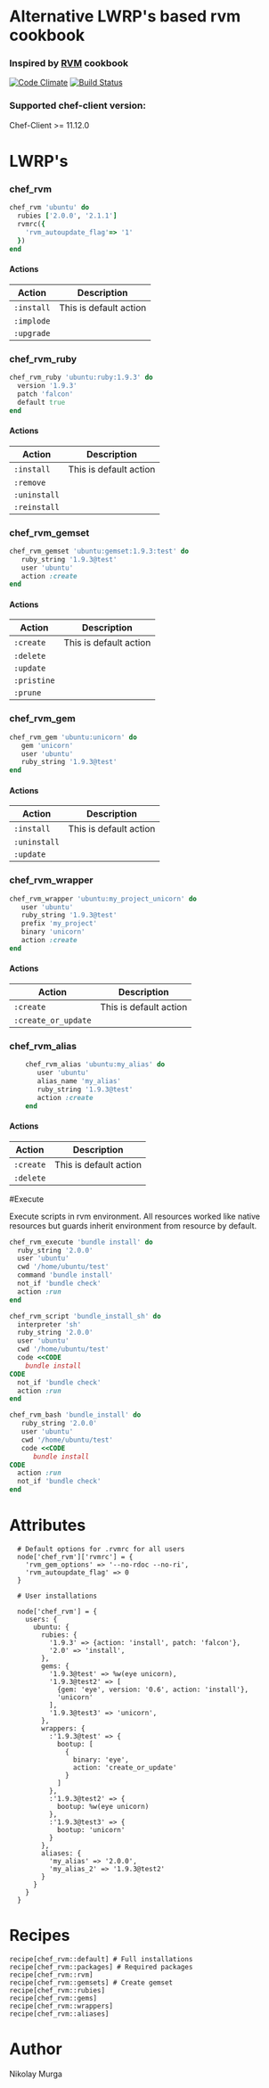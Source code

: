 # Alternative LWRP's based rvm cookbook
### Inspired by [RVM](https://github.com/martinisoft/chef-rvm/) cookbook

[![Code Climate](https://codeclimate.com/github/MurgaNikolay/chef-rvm/badges/gpa.svg)](https://codeclimate.com/github/MurgaNikolay/chef-rvm)
[![Build Status](https://travis-ci.org/MurgaNikolay/chef-rvm.svg?branch=master)](https://travis-ci.org/MurgaNikolay/chef-rvm)

### Supported chef-client version:

Chef-Client >= 11.12.0

# LWRP's

### chef_rvm 
```ruby
chef_rvm 'ubuntu' do
  rubies ['2.0.0', '2.1.1']
  rvmrc({
    'rvm_autoupdate_flag'=> '1'
  })
end
```

#### Actions

| Action | Description |
|--------|--------------|
| `:install` |  This is default action  |
| `:implode` |                          |
| `:upgrade` |                          |

### chef_rvm_ruby

```ruby
chef_rvm_ruby 'ubuntu:ruby:1.9.3' do
  version '1.9.3'
  patch 'falcon'
  default true
end
```

#### Actions

| Action    | Description   |
|-----------|---------------|
| `:install`   |  This is default action  |
| `:remove`    |               |
| `:uninstall` |               |
| `:reinstall` |               |

### chef_rvm_gemset

```ruby
chef_rvm_gemset 'ubuntu:gemset:1.9.3:test' do
   ruby_string '1.9.3@test'
   user 'ubuntu'
   action :create
end
```

#### Actions

| Action        | Description   |
|---------------|---------------|
| `:create`     |  This is default action  |
| `:delete`     |               |
| `:update`     |               |
| `:pristine`   |               |
| `:prune`      |               |

### chef_rvm_gem

```ruby
chef_rvm_gem 'ubuntu:unicorn' do
   gem 'unicorn'
   user 'ubuntu'
   ruby_string '1.9.3@test'
end
```

#### Actions

| Action        | Description   |
|---------------|---------------|
| `:install`     |  This is default action  |
| `:uninstall`     |               |
| `:update`     |               |

### chef_rvm_wrapper

```ruby
chef_rvm_wrapper 'ubuntu:my_project_unicorn' do
   user 'ubuntu'
   ruby_string '1.9.3@test'
   prefix 'my_project'
   binary 'unicorn'
   action :create
end
```

#### Actions

| Action        | Description   |
|---------------|---------------|
| `:create`     |  This is default action  |
| `:create_or_update`     |               |

### chef_rvm_alias

```ruby    
    chef_rvm_alias 'ubuntu:my_alias' do
       user 'ubuntu'
       alias_name 'my_alias'
       ruby_string '1.9.3@test'
       action :create
    end
```

#### Actions

| Action        | Description   |
|---------------|---------------|
| `:create`     |  This is default action  |
| `:delete`     |               |



#Execute

Execute scripts in rvm environment.
All resources worked like native resources but guards inherit environment from resource by default.

```ruby
chef_rvm_execute 'bundle install' do
  ruby_string '2.0.0'
  user 'ubuntu'
  cwd '/home/ubuntu/test'
  command 'bundle install'
  not_if 'bundle check'
  action :run
end
```
```ruby
chef_rvm_script 'bundle_install_sh' do
  interpreter 'sh'
  ruby_string '2.0.0'
  user 'ubuntu'
  cwd '/home/ubuntu/test'
  code <<CODE
    bundle install
CODE
  not_if 'bundle check'
  action :run
end
```

```ruby
chef_rvm_bash 'bundle_install' do
   ruby_string '2.0.0'
   user 'ubuntu'
   cwd '/home/ubuntu/test'
   code <<CODE
      bundle install
CODE
  action :run
  not_if 'bundle check'
end
```

# Attributes
      
      # Default options for .rvmrc for all users
      node['chef_rvm']['rvmrc'] = {
        'rvm_gem_options' => '--no-rdoc --no-ri',
        'rvm_autoupdate_flag' => 0
      }

      # User installations

      node['chef_rvm'] = {
        users: {
          ubuntu: {
            rubies: {
              '1.9.3' => {action: 'install', patch: 'falcon'},
              '2.0' => 'install',
            },
            gems: {
              '1.9.3@test' => %w(eye unicorn),
              '1.9.3@test2' => [
                {gem: 'eye', version: '0.6', action: 'install'},
                'unicorn'
              ],
              '1.9.3@test3' => 'unicorn',
            },
            wrappers: {
              :'1.9.3@test' => {
                bootup: [
                  {
                    binary: 'eye',
                    action: 'create_or_update'
                  }
                ]
              },
              :'1.9.3@test2' => {
                bootup: %w(eye unicorn)
              },
              :'1.9.3@test3' => {
                bootup: 'unicorn'
              }
            },
            aliases: {
              'my_alias' => '2.0.0',
              'my_alias_2' => '1.9.3@test2'
            }
          }
        }
      }

# Recipes

    recipe[chef_rvm::default] # Full installations
    recipe[chef_rvm::packages] # Required packages
    recipe[chef_rvm::rvm]
    recipe[chef_rvm::gemsets] # Create gemset
    recipe[chef_rvm::rubies]
    recipe[chef_rvm::gems]
    recipe[chef_rvm::wrappers]
    recipe[chef_rvm::aliases]
    

# Author

Nikolay Murga

